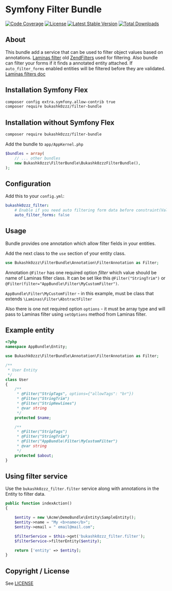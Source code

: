 # Symfony Filter Bundle

[![Code Coverage](https://img.shields.io/codecov/c/github/Bukashk0zzz/FilterBundle.svg?style=flat-square)](https://codecov.io/github/Bukashk0zzz/FilterBundle)
[![License](https://img.shields.io/packagist/l/Bukashk0zzz/filter-bundle.svg?style=flat-square)](https://packagist.org/packages/Bukashk0zzz/filter-bundle)
[![Latest Stable Version](https://img.shields.io/packagist/v/Bukashk0zzz/filter-bundle.svg?style=flat-square)](https://packagist.org/packages/Bukashk0zzz/filter-bundle)
[![Total Downloads](https://img.shields.io/packagist/dt/Bukashk0zzz/filter-bundle.svg?style=flat-square)](https://packagist.org/packages/Bukashk0zzz/filter-bundle)

About
-----
This bundle add a service that can be used to filter object values based on annotations. [Laminas filter](https://github.com/laminas/laminas-filter) old [ZendFilters](https://github.com/zendframework/zend-filter) used for filtering.
Also bundle can filter your forms if it finds a annotated entity attached. If `auto_filter_forms` enabled entities will be filtered before they are validated.
[Laminas filters doc](https://docs.laminas.dev/laminas-filter/)

Installation Symfony Flex
------------

```bash
composer config extra.symfony.allow-contrib true
composer require bukashk0zzz/filter-bundle
```

Installation without Symfony Flex
------------

```bash
composer require bukashk0zzz/filter-bundle
```

Add the bundle to `app/AppKernel.php`

```php
$bundles = array(
	// ... other bundles
	new Bukashk0zzz\FilterBundle\Bukashk0zzzFilterBundle(),
);
```

Configuration
-------------

Add this to your `config.yml`:

```yaml
bukashk0zzz_filter:
    # Enable if you need auto filtering form data before constraint(Validation) check
    auto_filter_forms: false
```

Usage
------

Bundle provides one annotation which allow filter fields in your entities.

Add the next class to the `use` section of your entity class.

```php
use Bukashk0zzz\FilterBundle\Annotation\FilterAnnotation as Filter;
```

Annotation `@Filter` has one required option *filter* which value should be name of Laminas filter class.
It can be set like this `@Filter("StringTrim")` or `@Filter(filter="AppBundle\Filter\MyCustomFilter")`.

`AppBundle\Filter\MyCustomFilter` - in this example, must be class that extends `\Laminas\Filter\AbstractFilter`

Also there is one not required option `options` - it must be array type and will pass to Laminas filter using `setOptions` method from Laminas filter. 

Example entity
--------------

```php
<?php
namespace AppBundle\Entity;

use Bukashk0zzz\FilterBundle\Annotation\FilterAnnotation as Filter;

/**
 * User Entity
 */
class User
{
    /**
     * @Filter("StripTags", options={"allowTags": "br"})
     * @Filter("StringTrim")
     * @Filter("StripNewlines")
     * @var string
     */
    protected $name;

    /**
     * @Filter("StripTags")
     * @Filter("StringTrim")
     * @Filter("AppBundle\Filter\MyCustomFilter")
     * @var string
     */
    protected $about;
}

```

Using filter service
--------------------

Use the `bukashk0zzz_filter.filter` service along with annotations in the Entity to filter data.

```php
public function indexAction()
{

    $entity = new \Acme\DemoBundle\Entity\SampleEntity();
    $entity->name = "My <b>name</b>";
    $entity->email = " email@mail.com";

    $filterService = $this->get('bukashk0zzz_filter.filter');
    $filterService->filterEntity($entity);

    return ['entity' => $entity];
}
```

Copyright / License
-------------------

See [LICENSE](https://github.com/bukashk0zzz/FilterBundle/blob/master/LICENSE)
